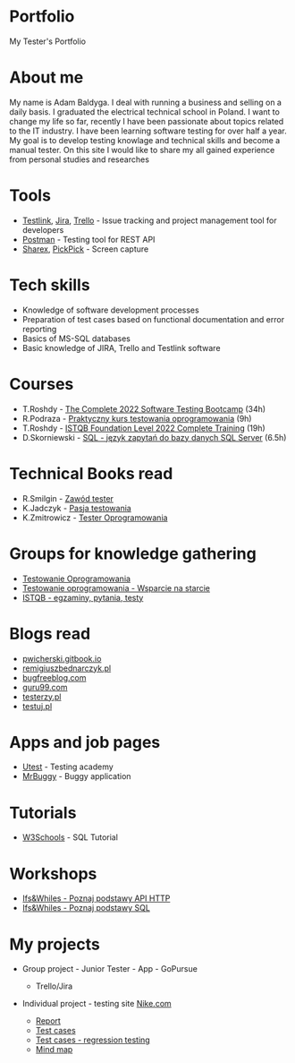 # Portfolio
My Tester's Portfolio

# About me
My name is Adam Baldyga. I deal with running a business and selling on a daily basis. I graduated  the electrical technical school in Poland. I want to change my life so far, recently I have been passionate about topics related to the IT industry. I have been learning software testing for over half a year. My goal is to develop testing knowlage and technical skills  and become a manual tester. On this site I would like to share my all gained experience 
from personal studies and researches

# Tools
 * [Testlink](https://bitnami.com/stack/testlink), [Jira](https://www.atlassian.com/pl/software/jira), [Trello](https://trello.com/) - Issue tracking and project management tool for developers
 * [Postman](https://www.postman.com/) - Testing tool for REST API
 * [Sharex](https://getsharex.com/), [PickPick](https://picpick.app/pl/) - Screen capture

# Tech skills
* Knowledge of software development processes
* Preparation of test cases based on functional documentation and error reporting
* Basics of MS-SQL databases 
* Basic knowledge of JIRA, Trello and Testlink software



# Courses
 * T.Roshdy - [The Complete 2022 Software Testing Bootcamp](https://www.udemy.com/course/testerbootcamp/) (34h)
 * R.Podraza - [Praktyczny kurs testowania oprogramowania](https://www.udemy.com/course/praktyczny-kurs-testowania-oprogramowania/) (9h)
 * T.Roshdy - [ISTQB Foundation Level 2022 Complete Training](https://www.udemy.com/course/foundation-level-training/) (19h)
 * D.Skorniewski - [SQL - język zapytań do bazy danych SQL Server](https://www.udemy.com/course/kurs-sql/) (6.5h)

# Technical Books read
 * R.Smilgin - [Zawód tester](https://helion.pl/ksiazki/zawod-tester-od-decyzji-do-zdobycia-doswiadczenia-radoslaw-smilgin,e_0vj2.htm#format/e)
 * K.Jadczyk - [Pasja testowania](https://helion.pl/ksiazki/pasja-testowania-wydanie-ii-rozszerzone-krzysztof-jadczyk,paste2.htm)
 * K.Zmitrowicz - [Tester Oprogramowania](https://helion.pl/ksiazki/tester-oprogramowania-przygotowanie-do-egzaminu-z-testowania-oprogramowania-karolina-zmitrowicz,e_00c5.htm#format/e)

# Groups for knowledge gathering
 * [Testowanie Oprogramowania](https://pl-pl.facebook.com/groups/TestowanieOprogramowania/)
 * [Testowanie oprogramowania - Wsparcie na starcie](https://www.facebook.com/groups/testeroprogramowania)
 * [ISTQB - egzaminy, pytania, testy](https://www.facebook.com/groups/194288250951242/)

# Blogs read
 * [pwicherski.gitbook.io](https://pwicherski.gitbook.io/testowanie-oprogramowania/)
 * [remigiuszbednarczyk.pl](https://remigiuszbednarczyk.pl/)
 * [bugfreeblog.com](https://bugfreeblog.com/)
 * [guru99.com](https://www.guru99.com/)
 * [testerzy.pl](https://testerzy.pl/)
 * [testuj.pl](https://testuj.pl/blog/)


# Apps and job pages
* [Utest](https://www.utest.com/academy) - Testing academy
* [MrBuggy](http://mrbuggy.pl/) - Buggy application

# Tutorials
 * [W3Schools](https://www.w3schools.com/sql/) - SQL Tutorial

# Workshops
 * [Ifs&Whiles - Poznaj podstawy API HTTP](https://www.czyitjestdlamnie.pl/warsztaty-testowanie-api-http)
 * [Ifs&Whiles - Poznaj podstawy SQL](https://www.czyitjestdlamnie.pl/warsztaty-podstawy-sql)


# My projects
 * Group project - Junior Tester - App - GoPursue
   * Trello/Jira

 * Individual project - testing site [Nike.com](https://www.nike.com/pl/)
   * [Report](https://docs.google.com/document/d/1V4wXVDFnAzbodtMFi3RApmWW0PM_iULutztO10xc1G4/edit?usp=sharing) 
   * [Test cases](https://docs.google.com/spreadsheets/d/1Jsu_nuOOz7R1QgDWkhtI_CMX1GAcwClegIRhimbiafw/edit?usp=sharing)
   * [Test cases - regression testing](https://docs.google.com/spreadsheets/d/1LCofIcJ3Sb8Tj8kA7TQfqIQTQkaqUsHcL4HPFNmBAUk/edit?usp=sharing)
   * [Mind map](https://drive.google.com/file/d/1ah5VG4-q1XtB1BOUO8yK2I7TzT8bwEqc/view?usp=sharing)
   
